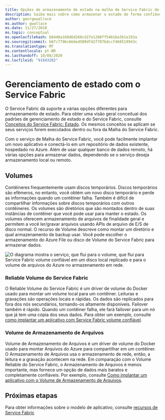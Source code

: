 ```yaml
---
title: Opções de armazenamento de estado na malha de Service Fabric do Azure
description: Saiba mais sobre como armazenar o estado de forma confiável em aplicativos de Malha do Service Fabric em execução na Malha do Azure Service Fabric.
author: georgewallace
ms.author: gwallace
ms.date: 11/27/2018
ms.topic: conceptual
ms.openlocfilehash: b8440a168d6d268cd27e1208ff54616a3b1e193a
ms.sourcegitcommit: b87c7796c66ded500df42f707bdccf468519943c
ms.translationtype: MT
ms.contentlocale: pt-BR
ms.lasthandoff: 10/08/2020
ms.locfileid: "91843202"
---
```

# <a name="state-management-with-service-fabric"></a>Gerenciamento de estado com o Service Fabric

O Service Fabric dá suporte a várias opções diferentes para armazenamento de estado. Para obter uma visão geral conceitual dos padrões de gerenciamento de estado e do Service Fabric, consulte [Conceitos do Service Fabric: Estado](../service-fabric/service-fabric-concepts-state.md). Os mesmos conceitos se aplicam se seus serviços forem executados dentro ou fora da Malha do Service Fabric. 

Com o serviço de Malha do Service Fabric, você pode facilmente implantar um novo aplicativo e conectá-lo em um repositório de dados existente, hospedado no Azure. Além de usar qualquer banco de dados remoto, há várias opções para armazenar dados, dependendo se o serviço deseja armazenamento local ou remoto. 

## <a name="volumes"></a>Volumes

Contêineres frequentemente usam discos temporários. Discos temporários são efêmeros, no entanto, você obtém um novo disco temporário e perde as informações quando um contêiner falha. Também é difícil de compartilhar informações sobre discos temporários com outros contêineres. Os volumes são diretórios que são montados dentro de suas instâncias de contêiner que você pode usar para manter o estado. Os volumes oferecem armazenamento de arquivos de finalidade geral e permitem a você ler/gravar arquivos usando APIs de arquivo de E/S de disco normal. O recurso de Volume descreve como montar um diretório e qual armazenamento de backup usar. Você pode escolher o armazenamento do Azure File ou disco de Volume do Service Fabric para armazenar dados.

![O diagrama mostra o serviço, que flui para o volume, que flui para Service Fabric volume confiável em um disco local replicado e para o volume de arquivos do Azure no armazenamento em rede.][image3]

### <a name="service-fabric-reliable-volume"></a>Reliable Volume do Service Fabric

O Reliable Volume do Service Fabric é um driver de volume do Docker usado para montar um volume local para um contêiner. Leituras e gravações são operações locais e rápidas. Os dados são replicados para fora dos nós secundários, tornando-os altamente disponíveis. Failover também é rápido. Quando um contêiner falha, ele fará failover para um nó que já tem uma cópia dos seus dados. Para obter um exemplo, consulte [como implantar um aplicativo com Service Fabric volume confiável](service-fabric-mesh-howto-deploy-app-sfreliable-disk-volume.md).

### <a name="azure-files-volume"></a>Volume de Armazenamento de Arquivos

Volume de Armazenamento de Arquivos é um driver de volume do Docker usado para montar Arquivos do Azure para compartilhar em um contêiner. O Armazenamento de Arquivos usa o armazenamento de rede, então, a leitura e a gravação acontecem na rede. Em comparação com o Volume Reliable do Service Fabric, o Armazenamento de Arquivos é menos importante, mas fornece um opção de dados mais baratos e completamente confiáveis. Por exemplo, consulte [Como implantar um aplicativo com o Volume de Armazenamento de Arquivos](service-fabric-mesh-howto-deploy-app-azurefiles-volume.md).

## <a name="next-steps"></a>Próximas etapas

Para obter informações sobre o modelo de aplicativo, consulte [recursos de Service Fabric](service-fabric-mesh-service-fabric-resources.md)

[image3]: ./media/service-fabric-mesh-storing-state/volumes.png
